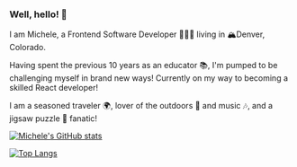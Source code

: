 ### Well, hello! 👋

I am Michele, a Frontend Software Developer 👩🏻‍💻 living in 🏔Denver, Colorado.

Having spent the previous 10 years as an educator 📚, I'm pumped to be challenging myself in brand new ways!
Currently on my way to becoming a skilled React developer!

I am a seasoned traveler 🌍, lover of the outdoors 🌱 and music 🎶, and a jigsaw puzzle 🧩 fanatic!


[![Michele's GitHub stats](https://github-readme-stats.vercel.app/api?username=michelecomfort&count_private=trueshow_icons=true&theme=gotham)](https://github.com/michelecomfort/github-readme-stats)

[![Top Langs](https://github-readme-stats.vercel.app/api/top-langs/?username=michelecomfort)](https://github.com/michelecomfort/github-readme-stats)
